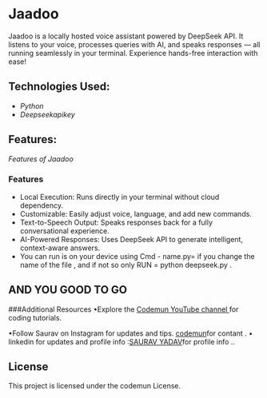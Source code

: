 # Jaadoo 
Jaadoo is a locally hosted voice assistant powered by DeepSeek API. It listens to your voice, processes queries with AI, and speaks responses — all running seamlessly in your terminal. Experience hands-free interaction with ease!

## Technologies Used:
- *Python* 
- *Deepseekapikey* 

## Features:
*Features of Jaadoo*

### Features  

- Local Execution: Runs directly in your terminal without cloud dependency. 
- Customizable: Easily adjust voice, language, and add new commands.
- Text-to-Speech Output: Speaks responses back for a fully conversational experience.  
- AI-Powered Responses: Uses DeepSeek API to generate intelligent, context-aware answers.  
- You can run is on your device using Cmd - name.py= if you change the name of the file , and if not so only RUN =  python deepseek.py .
  
## AND YOU GOOD TO GO

###Additional Resources
•Explore the [Codemun YouTube channel ](https://youtu.be/TxyWL_f9WTs?si=cVzuU38Fgud1NaP0_)for coding tutorials.

•Follow Saurav on Instagram  for updates and tips.
[codemun](https://www.instagram.com/saurav.boi_])for contant .
• linkedin for updates and profile info  :[SAURAV YADAV](https://in.linkedin.com/in/techsavvydeveloperinnovates)for profile info  ..

## License

This project is licensed under the codemun License.
